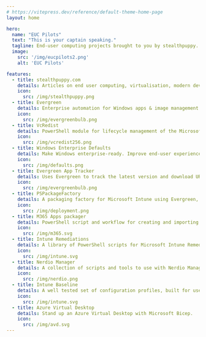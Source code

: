 ```yaml
---
# https://vitepress.dev/reference/default-theme-home-page
layout: home

hero:
  name: "EUC Pilots"
  text: "This is your captain speaking."
  tagline: End-user computing projects brought to you by stealthpuppy.
  image:
    src: '/img/eucpilots2.png'
    alt: 'EUC Pilots'

features:
  - title: stealthpuppy.com
    details: Articles on end user computing, virtualisation, modern device management, enterprise mobility, & automation.
    icon:
      src: /img/stealthpuppy.png
  - title: Evergreen
    details: Enterprise automation for Windows apps & image management with the latest version & downloads for common Windows apps via PowerShell.
    icon:
      src: /img/evergreenbulb.png
  - title: VcRedist
    details: PowerShell module for lifecycle management of the Microsoft Visual C++ Redistributables.
    icon:
      src: /img/vcredist256.png
  - title: Windows Enterprise Defaults
    details: Make Windows enterprise-ready. Improve end-user experience with enterprise-ready, streamlined Windows PCs and images.
    icon:
      src: /img/defaults.png
  - title: Evergreen App Tracker
    details: Uses Evergreen to track the latest version and download URLs for supported applications. Updated every 12 hours.
    icon:
      src: /img/evergreenbulb.png
  - title: PSPackageFactory
    details: A packaging factory for Microsoft Intune using Evergreen, VcRedist, and IntuneWin32App.
    icon:
      src: /img/deployment.png
  - title: M365 Apps packager
    details: PowerShell script and workflow for creating and importing a Win32 package into Intune for the Microsoft 365 Apps.
    icon:
      src: /img/m365.svg
  - title: Intune Remediations
    details: A library of PowerShell scripts for Microsoft Intune Remeditations.
    icon:
      src: /img/intune.svg
  - title: Nerdio Manager
    details: A collection of scripts and tools to use with Nerdio Manager for Enterprise and Nerdio Manager for MSP..
    icon:
      src: /img/nerdio.png
  - title: Intune Baseline
    details: A well tested set of configuration profiles, built for user experience, for Microsoft Intune.
    icon:
      src: /img/intune.svg
  - title: Azure Virtual Desktop
    details: Stand up an Azure Virtual Desktop with Microsoft Bicep.
    icon:
      src: /img/avd.svg
---
```

